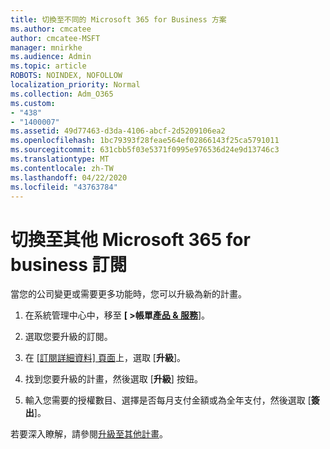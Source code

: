 ```yaml
---
title: 切換至不同的 Microsoft 365 for Business 方案
ms.author: cmcatee
author: cmcatee-MSFT
manager: mnirkhe
ms.audience: Admin
ms.topic: article
ROBOTS: NOINDEX, NOFOLLOW
localization_priority: Normal
ms.collection: Adm_O365
ms.custom:
- "438"
- "1400007"
ms.assetid: 49d77463-d3da-4106-abcf-2d5209106ea2
ms.openlocfilehash: 1bc79393f28feae564ef02866143f25ca5791011
ms.sourcegitcommit: 631cbb5f03e5371f0995e976536d24e9d13746c3
ms.translationtype: MT
ms.contentlocale: zh-TW
ms.lasthandoff: 04/22/2020
ms.locfileid: "43763784"
---
```

# <a name="switch-to-a-different-microsoft-365-for-business-subscription"></a>切換至其他 Microsoft 365 for business 訂閱

當您的公司變更或需要更多功能時，您可以升級為新的計畫。
  
1. 在系統管理中心中，移至 **[ \>帳單[產品 & 服務](https://go.microsoft.com/fwlink/p/?linkid=842054)**]。

2. 選取您要升級的訂閱。

3. 在 [[訂閱詳細資料] 頁面](https://admin.microsoft.com/AdminPortal/Home#/subscriptions/webdirect%252F0dbaa202-d590-4529-98c2-a5e2ebaac702)上，選取 [**升級**]。

4. 找到您要升級的計畫，然後選取 [**升級**] 按鈕。

5. 輸入您需要的授權數目、選擇是否每月支付金額或為全年支付，然後選取 [**簽出**]。

若要深入瞭解，請參閱[升級至其他計畫](https://docs.microsoft.com/office365/admin/subscriptions-and-billing/upgrade-to-different-plan)。
